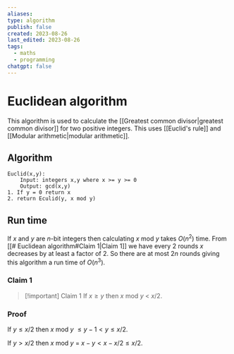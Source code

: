 ```yaml
---
aliases: 
type: algorithm
publish: false
created: 2023-08-26
last_edited: 2023-08-26
tags:
  - maths
  - programming
chatgpt: false
---
```

# Euclidean algorithm

This algorithm is used to calculate the [[Greatest common divisor|greatest common divisor]] for two positive integers. This uses [[Euclid's rule]] and [[Modular arithmetic|modular arithmetic]].

## Algorithm

```pseudocode
Euclid(x,y):
	Input: integers x,y where x >= y >= 0
	Output: gcd(x,y)
1. If y = 0 return x
2. return Eculid(y, x mod y)
```

## Run time

If $x$ and $y$ are $n$-bit integers then calculating $x$ mod $y$ takes $O(n^2)$ time. From [[# Euclidean algorithm#Claim 1|Claim 1]] we have every 2 rounds $x$ decreases by at least a factor of 2. So there are at most $2n$ rounds giving this algorithm a run time of $O(n^3)$.

### Claim 1

>[!important] Claim 1
>If $x \geq y$ then $x$ mod $y$ < $x/2$. 

### Proof

If $y \leq x/2$ then $x$ mod $y$ $\leq y -1 < y \leq x/2$.

If $y > x/2$ then $x$ mod $y$ = $x - y < x - x/2 \leq x/2$.